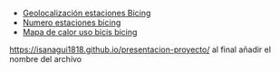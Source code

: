 - [Geolocalización estaciones Bicing](https://isanagui1818.github.io/presentacion-proyecto/Geolocalizacion_estaciones_bicing.html)
- [Numero estaciones bicing](https://isanagui1818.github.io/presentacion-proyecto/Num_estaciones_bicing_interactivo.html)
- [Mapa de calor uso bicis bicing](https://isanagui1818.github.io/presentacion-proyecto/Mapa_de_calor_uso_bicis.html)




https://isanagui1818.github.io/presentacion-proyecto/
al final añadir el nombre del archivo
